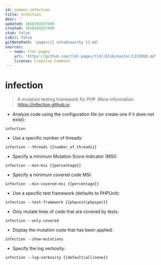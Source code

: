 ```yaml
---
id: common.infection
title: Infection
desc: ''
updated: 1656591837499
created: 1656591837499
stub: false
isDir: false
gitNotePath: 'pages/{{ noteHiearchy }}.md'
sources:
  - name: tldr-pages
    url: 'https://github.com/tldr-pages/tldr/blob/master/LICENSE.md'
    license: Creative Commons
---
```

# infection

> A mutation testing framework for PHP.
> More information: <https://infection.github.io>.

- Analyze code using the configuration file (or create one if it does not exist):

`infection`

- Use a specific number of threads:

`infection --threads {{number_of_threads}}`

- Specify a minimum Mutation Score Indicator (MSI):

`infection --min-msi {{percentage}}`

- Specify a minimum covered code MSI:

`infection --min-covered-msi {{percentage}}`

- Use a specific test framework (defaults to PHPUnit):

`infection --test-framework {{phpunit|phpspec}}`

- Only mutate lines of code that are covered by tests:

`infection --only-covered`

- Display the mutation code that has been applied:

`infection --show-mutations`

- Specify the log verbosity:

`infection --log-verbosity {{default|all|none}}`

